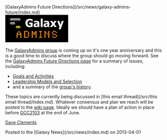 <div class='newsItemHeader'>[GalaxyAdmins Future Directions](/src/news/galaxy-admins-future/index.md)</div>

<div class='right'><a href='/src/community/galaxy-admins/future/index.md'><img src="/src/images/logos/GalaxyAdmins.png" alt="GalaxyAdmins Future Directions" width="200" /></a></div>

The [GalaxyAdmins group](/src/community/galaxy-admins/index.md) is coming up on it's one year anniversary and this is a good time to discuss where the group should go moving forward.  See the [GalaxyAdmins Future Directions page](/src/community/galaxy-admins/future/index.md) for a summary of issues, including:

* [Goals and Activities](/src/community/galaxy-admins/future/index.md#galaxyadmins-goals-and-activities)
* [Leadership Models and Selection](/src/community/galaxy-admins/future/index.md#leadership)
* and a summary of the [group's history](/src/community/galaxy-admins/future/index.md#history).

These topics are currently being discussed in [this email thread](/src/this email thread/index.md).  Whatever consensus and plan we reach will be posted to the [wiki page](/src/community/galaxy-admins/future/index.md).  Ideally we should have a plan of action in place before [GCC2103](/src/events/gcc2013/index.md) at the end of June.

[Dave Clements](/src/people/dave-clements/index.md)

<div class='newsItemFooter'>Posted to the [Galaxy News](/src/news/index.md) on 2013-04-01</div>

